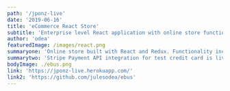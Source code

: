 ```yaml
---
path: '/jponz-live'
date: '2019-06-16'
title: 'eCommerce React Store'
subtitle: 'Enterprise level React application with online store functionality'
author: 'odea'
featuredImage: /images/react.png
summaryone: 'Online store built with React and Redux. Functionality includes google sign in and creation of accounts. A fully functional store which allows users to add items to the cart, and go through to the checkout payment page. The store uses Redux for state management of users aswell as the cart.'
summarytwo: 'Stripe Payment API integration for test credit card is live to use when a customer wants to test how the shop would run in real life. Firebase was used to implement the database for items of the store as well as the user accounts.'
bodyImage: ./ebus.png
link: 'https://jponz-live.herokuapp.com/'
link2: 'https://github.com/julesodea/ebus'
---
```

